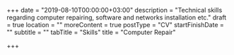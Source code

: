 +++
date = "2019-08-10T00:00:00+03:00"
description = "Technical skills regarding computer repairing, software and networks installation etc."
draft = true
location = ""
moreContent = true
postType = "CV"
startFinishDate = ""
subtitle = ""
tabTitle = "Skills"
title = "Computer Repair"

+++
